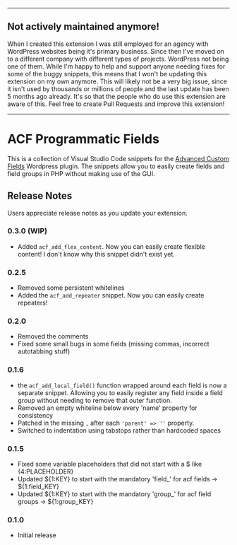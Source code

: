 ***
Not actively maintained anymore!
---

When I created this extension I was still employed for an agency with WordPress websites being it's primary business. Since then I've moved on to a different company with different types of projects. WordPress not being one of them. While I'm happy to help and support anyone needing fixes for some of the buggy snippets, this means that I won't be updating this extension on my own anymore. This will likely not be a very big issue, since it isn't used by thousands or millions of people and the last update has been 5 months ago already. It's so that the people who do use this extension are aware of this. Feel free to create Pull Requests and improve this extension!

***

# ACF Programmatic Fields

This is a collection of Visual Studio Code snippets for the
[Advanced Custom Fields](http://www.advancedcustomfields.com/) Wordpress plugin.
The snippets allow you to easily create fields and field groups in PHP without making use of the GUI.

## Release Notes

Users appreciate release notes as you update your extension.

### 0.3.0 (WIP)
- Added `acf_add_flex_content`. Now you can easily create flexible content! I don't know why this snippet didn't exist yet.

### 0.2.5
- Removed some persistent whitelines
- Added the `acf_add_repeater` snippet. Now you can easily create repeaters!

### 0.2.0
- Removed the comments
- Fixed some small bugs in some fields (missing commas, incorrect autotabbing stuff)

### 0.1.6
- the `acf_add_local_field()` function wrapped around each field is now a separate snippet. Allowing you to easily register any field inside a field group without needing to remove that outer function.
- Removed an empty whiteline below every 'name' property for consistency
- Patched in the missing `,` after each `'parent' => ''` property.
- Switched to indentation using tabstops rather than hardcoded spaces

### 0.1.5
- Fixed some variable placeholders that did not start with a $ like {4:PLACEHOLDER}
- Updated ${1:KEY} to start with the mandatory 'field_' for acf fields -> ${1:field_KEY}
- Updated ${1:KEY} to start with the mandatory 'group_' for acf field groups -> ${1:group_KEY}

### 0.1.0
- Initial release
